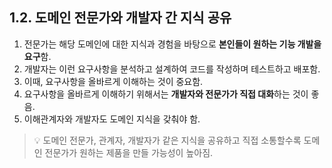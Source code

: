 ## 1.2. 도메인 전문가와 개발자 간 지식 공유

1. 전문가는 해당 도메인에 대한 지식과 경험을 바탕으로 **본인들이 원하는 기능 개발을 요구**함.
2. 개발자는 이런 요구사항을 분석하고 설계하여 코드를 작성하며 테스트하고 배포함.
3. 이때, 요구사항을 올바르게 이해하는 것이 중요함.
4. 요구사항을 올바르게 이해하기 위해서는 **개발자와 전문가가 직접 대화**하는 것이 좋음.
5. 이해관계자와 개발자도 도메인 지식을 갖춰야 함.

> 💡 도메인 전문가, 관계자, 개발자가 같은 지식을 공유하고 직접 소통할수록 도메인 전문가가 원하는 제품을 만들 가능성이 높아짐.
